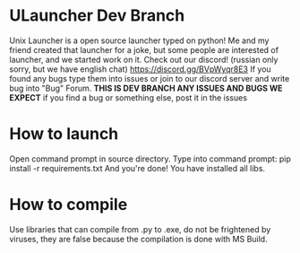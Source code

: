 # ULauncher Dev Branch
Unix Launcher is a open source launcher typed on python!
Me and my friend created that launcher for a joke, but some people are interested of launcher, and we started work on it.
Check out our discord! (russian only sorry, but we have english chat) https://discord.gg/BVpWyqr8E3
If you found any bugs type them into issues or join to our discord server and write bug into "Bug" Forum.
**THIS IS DEV BRANCH ANY ISSUES AND BUGS WE EXPECT**
if you find a bug or something else, post it in the issues
# How to launch
Open command prompt in source directory.
Type into command prompt: pip install -r requirements.txt
And you're done! You have installed all libs.
# How to compile
Use libraries that can compile from .py to .exe, do not be frightened by viruses, they are false because the compilation is done with MS Build.
